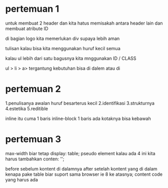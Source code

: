 # pertemuan 1
untuk membuat 2 header dan kita hatus memisakah antara header lain dan membuat atribute ID

di bagian logo kita memerlukan div supaya lebih aman

tulisan kalau bisa kita menggunakan huruf kecil semua

kalau ul lebih dari satu bagusnya kita mnggunakan ID / CLASS

ul > li > a> tergantung kebutuhan bisa di dalem atau di 

# pertemuan 2
1.penulisanya awalan huruf besarterus kecil
2.identifikasi
3.strukturnya
4.estetika
5.reditible

inline itu cuma 1 baris
inline-block 1 baris ada kotaknya bisa kebawah

# pertemuan 3
max-width biar tetap
display: table;
pseudo element kalau ada 4 ini kita harus tambahkan conten: '';

before sebelum kontent di dalamnya
after setelah kontent yang di dalam 
kenapa pake table biar suport sama browser ie 8 ke atasnya;
content code yang harus ada